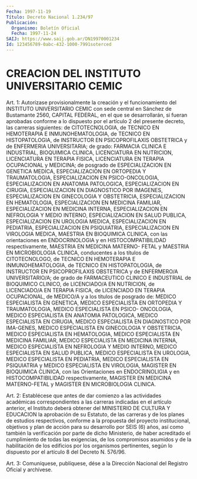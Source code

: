 ```yaml
---
Fecha: 1997-11-19
Título: Decreto Nacional 1.234/97
Publicación:
  Organismo: Boletín Oficial
  Fecha: 1997-11-24
SAIJ: https://www.saij.gob.ar/DN19970001234
Id: 123456789-0abc-432-1000-7991soterced
---
```

# CREACION DEL INSTITUTO UNIVERSITARIO CEMIC

<a id="1"></a>
Art. 1: Autorízase  provisionalmente    la  creación  y  el funcionamiento del INSTITUTO UNIVERSITARIO CEMIC  con  sede central en  Sánchez  de  Bustamante  2560,  CAPITAL  FEDERAL, en el que  se desarrollarán, si fueran aprobadas conforme a  lo  dispuesto por el artículo  2  del  presente  decreto, las carreras siguientes:    de CITOTECNOLOGIA, de TECNICO EN  HEMOTERAPIA  E INMUNOHEMATOLOGIA, de TECNICO    EN  HISTOPATOLOGIA,  de  INSTRUCTOR  EN  PSICOPROFILAXIS OBSTETRICA  y  de  ENFERMERIA  UNIVERSITARIA;  de  grado:  FARMACIA CLINICA  E  INDUSTRIAL,    BIOQUIMICA    CLINICA,  LICENCIATURA  EN NUTRICION, LICENCIATURA EN TERAPIA FISICA,  LICENCIATURA EN TERAPIA OCUPACIONAL y MEDICINA; de posgrado de ESPECIALIZACION  EN GENETICA MEDICA, ESPECIALIZACION EN ORTOPEDIA Y TRAUMATOLOGIA, ESPECIALIZACION  EN  PSICO-ONCOLOGIA,  ESPECIALIZACION  EN ANATOMIA PATOLOGICA,    ESPECIALIZACION    EN  CIRUGIA,  ESPECIALIZACION  EN DIAGNOSTICO  POR  IMAGENES,  ESPECIALIZACION    EN   GINECOLOGIA  Y OBSTETRICIA,  ESPECIALIZACION  EN  HEMATOLOGIA, ESPECIALIZACION  EN MEDICINA FAMILIAR, ESPECIALIZACION EN MEDICINA INTERNA, ESPECIALIZACION EN NEFROLOGIA Y MEDIO  INTERNO,  ESPECIALIZACION EN SALUD PUBLICA, ESPECIALIZACION EN UROLOGIA MEDICA, ESPECIALIZACION  EN  PEDIATRIA,  ESPECIALIZACION  EN  PSIQUIATRIA, ESPECIALIZACION  EN  VIROLOGIA MEDICA, MAESTRIA EN  BIOQUIMICA CLINICA, con las  orientaciones en ENDOCRINOLOGIA y en HISTOCOMPATIBILIDAD respectivamente,  MAESTRIA  EN MEDICINA MATERNO- FETAL  y  MAESTRIA  EN  MICROBIOLOGIA  CLINICA, conducentes  a  los títulos de CITOTECNOLOGO, de TECNICO EN HEMOTERAPIA E INMUNOHEMATOLOGIA, de TECNICO EN HISTOPATOLOGIA,  de  INSTRUCTOR EN PSICOPROFILAXIS  OBSTETRICA  y  de ENFERMERO/A UNIVERSITARIO/A;  de grado de FARMACEUTICO CLINICO E INDUSTRIAL  de  BIOQUIMICO CLINICO, de LICENCIADO/A EN NUTRICION, de LICENCIADO/A EN TERAPIA FISICA, de LICENCIADO EN TERAPIA OCUPACIONAL, de MEDICO/A y  a  los títulos de posgrado  de:  MEDICO ESPECIALISTA EN GENETICA, MEDICO ESPECIALISTA EN  ORTOPEDIA  Y  TRAUMATOLOGIA,    MEDICO  ESPECIALISTA  EN  PSICO- ONCOLOGIA,  MEDICO  ESPECIALISTA  EN  ANATOMIA  PATOLOGICA,  MEDICO ESPECIALISTA EN CIRUGIA, MEDICO  ESPECIALISTA  EN  DIAGNOSTICO POR IMA-GENES, MEDICO ESPECIALISTA EN GINECOLOGIA Y OBSTETRICIA, MEDICO ESPECIALISTA  EN  HEMATOLOGIA,  MEDICO  ESPECIALISTA  EN   MEDICINA FAMILIAR,    MEDICO    ESPECIALISTA  EN  MEDICINA  INTERNA,  MEDICO ESPECIALISTA EN NEFROLOGIA  Y MEDIO INTERNO, MEDICO ESPECIALISTA EN SALUD PUBLICA, MEDICO ESPECIALISTA EN UROLOGIA, MEDICO ESPECIALISTA EN  PEDIATRIA,  MEDICO  ESPECIALISTA    EN   PSIQUIATRIA  y  MEDICO ESPECIALISTA EN VIROLOGIA, MAGISTER EN BIOQUIMICA  CLINICA, con las Orientaciones en ENDOCRINOLIGIA y en HISTOCOMPATIBILIDAD respectivamente, MAGISTER EN MEDICINA MATERNO-FETAL  y  MAGISTER EN MICROBIOLOGIA CLINICA.

<a id="2"></a>
Art.  2:  Establécese que antes de dar comienzo a las actividades académicas correspondientes a las carreras indicadas en el artículo anterior, el  Instituto  deberá obtener del MINISTERIO DE CULTURA Y EDUCACION la aprobación de  su  Estatuto,  de las carreras y de los planes  de  estudios  respectivos,  conforme  a  la  propuesta  del proyecto  institucional,  objetivos  y  plan  de  acción   para  su desarrollo por SEIS (6) años, así como también la verificación  por parte  de  dicho Ministerio, de haber acreditado el cumplimiento de todas  las  exigencias,   de  los  compromisos  asumidos  y  de  la habilitación de los edificios por los organismos pertinentes, según lo dispuesto por el artículo 8 del Decreto N. 576/96.

<a id="3"></a>
Art. 3: Comuníquese, publíquese,  dése a la Dirección Nacional del Registro  Oficial  y  archívese.